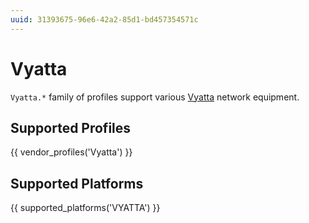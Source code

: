```yaml
---
uuid: 31393675-96e6-42a2-85d1-bd457354571c
---
```

# Vyatta

`Vyatta.*` family of profiles support various [Vyatta](https://en.wikipedia.org/wiki/Vyatta)
network equipment.

## Supported Profiles

{{ vendor_profiles('Vyatta') }}

## Supported Platforms

{{ supported_platforms('VYATTA') }}
